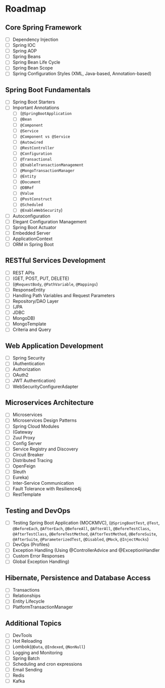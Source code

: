 # Roadmap

## Core Spring Framework

- [ ] Dependency Injection
- [ ] Spring IOC
- [ ] Spring AOP
- [ ] Spring Beans
- [ ] Spring Bean Life Cycle
- [ ] Spring Bean Scope
- [ ] Spring Configuration Styles (XML, Java-based, Annotation-based)

## Spring Boot Fundamentals

- [ ] Spring Boot Starters
- [ ] Important Annotations
  - [ ] (`@SpringBootApplication`
  - [ ] `@Bean`
  - [ ] `@Component`
  - [ ] `@Service`
  - [ ] `@Component vs @Service`
  - [ ] `@Autowired`
  - [ ] `@RestController`
  - [ ] `@Configuration`
  - [ ] `@Transactional`
  - [ ] `@EnableTransactionManagement`
  - [ ] `@MongoTransactionManager`
  - [ ] `@Entity`
  - [ ] `@Document`
  - [ ] `@DBRef`
  - [ ] `@Value`
  - [ ] `@PostConstruct`
  - [ ] `@Scheduled`
  - [ ] `@EnableWebSecurity`)
- [ ] Autoconfiguration
- [ ] Elegant Configuration Management
- [ ] Spring Boot Actuator
- [ ] Embedded Server
- [ ] ApplicationContext
- [ ] ORM in Spring Boot

## RESTful Services Development

- [ ] REST APIs
- [ ] (GET, POST, PUT, DELETE)
- [ ] (`@RequestBody`, `@PathVariable`, `@Mappings`)
- [ ] ResponseEntity
- [ ] Handling Path Variables and Request Parameters
- [ ] Repository/DAO Layer
- [ ] (JPA
- [ ] JDBC
- [ ] MongoDB)
- [ ] MongoTemplate
- [ ] Criteria and Query

## Web Application Development

- [ ] Spring Security
- [ ] (Authentication
- [ ] Authorization
- [ ] OAuth2
- [ ] JWT Authentication)
- [ ] WebSecurityConfigurerAdapter

## Microservices Architecture

- [ ] Microservices
- [ ] Microservices Design Patterns
- [ ] Spring Cloud Modules
- [ ] (Gateway
- [ ] Zuul Proxy
- [ ] Config Server
- [ ] Service Registry and Discovery
- [ ] Circuit Breaker
- [ ] Distributed Tracing
- [ ] OpenFeign
- [ ] Sleuth
- [ ] Eureka)
- [ ] Inter-Service Communication
- [ ] Fault Tolerance with Resilience4j
- [ ] RestTemplate

## Testing and DevOps

- [ ] Testing Spring Boot Application (MOCKMVC), (`@SpringBootTest`, `@Test`, `@BeforeEach`, `@AfterEach`, `@BeforeAll`, `@AfterAll`, `@BeforeTestClass`, `@AfterTestClass`, `@BeforeTestMethod`, `@AfterTestMethod`, `@BeforeSuite`, `@AfterSuite`, `@ParameterizedTest`, `@Disabled`, `@Mock`, `@InjectMocks`)
- [ ] DevOps (Profiles)
- [ ] Exception Handling (Using @ControllerAdvice and @ExceptionHandler
- [ ] Custom Error Responses
- [ ] Global Exception Handling)

## Hibernate, Persistence and Database Access

- [ ] Transactions
- [ ] Relationships
- [ ] Entity Lifecycle
- [ ] PlatformTransactionManager

## Additional Topics

- [ ] DevTools
- [ ] Hot Reloading
- [ ] Lombok(`@Data`, `@Indexed`, `@NonNull`)
- [ ] Logging and Monitoring
- [ ] Spring Batch
- [ ] Scheduling and cron expressions
- [ ] Email Sending
- [ ] Redis
- [ ] Kafka

